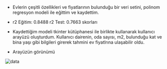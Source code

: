 * Evlerin çeşitli özellikleri ve fiyatlarının bulunduğu bir veri setini, polinom regresyon modeli ile eğittim ve kaydettim.
* r2 Eğitim:  0.8488
  r2 Test:  0.7663 skorları

* Kaydettiğim modeli tkinter kütüphanesi ile birlikte kullanarak kullanıcı arayüzü oluşturdum.
Kullanıcı dairenin, oda sayısı, m2, bulunduğu kat ve bina yaşı gibi bilgileri girerek tahmini ev fiyatlrına ulaşabilir oldu.

* Arayüzün görünümü

![data](https://r.resimlink.com/yVCQTKiJkUt.png)
